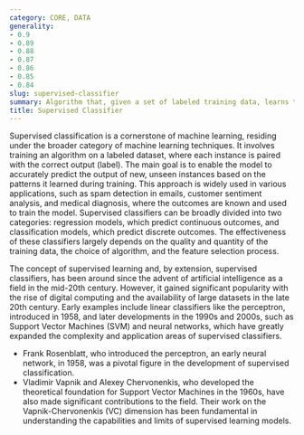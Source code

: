 ```yaml
---
category: CORE, DATA
generality:
- 0.9
- 0.89
- 0.88
- 0.87
- 0.86
- 0.85
- 0.84
slug: supervised-classifier
summary: Algorithm that, given a set of labeled training data, learns to predict the labels of new, unseen data.
title: Supervised Classifier
---
```


Supervised classification is a cornerstone of machine learning, residing under the broader category of machine learning techniques. It involves training an algorithm on a labeled dataset, where each instance is paired with the correct output (label). The main goal is to enable the model to accurately predict the output of new, unseen instances based on the patterns it learned during training. This approach is widely used in various applications, such as spam detection in emails, customer sentiment analysis, and medical diagnosis, where the outcomes are known and used to train the model. Supervised classifiers can be broadly divided into two categories: regression models, which predict continuous outcomes, and classification models, which predict discrete outcomes. The effectiveness of these classifiers largely depends on the quality and quantity of the training data, the choice of algorithm, and the feature selection process.

The concept of supervised learning and, by extension, supervised classifiers, has been around since the advent of artificial intelligence as a field in the mid-20th century. However, it gained significant popularity with the rise of digital computing and the availability of large datasets in the late 20th century. Early examples include linear classifiers like the perceptron, introduced in 1958, and later developments in the 1990s and 2000s, such as Support Vector Machines (SVM) and neural networks, which have greatly expanded the complexity and application areas of supervised classifiers.

- Frank Rosenblatt, who introduced the perceptron, an early neural network, in 1958, was a pivotal figure in the development of supervised classification.
- Vladimir Vapnik and Alexey Chervonenkis, who developed the theoretical foundation for Support Vector Machines in the 1960s, have also made significant contributions to the field. Their work on the Vapnik-Chervonenkis (VC) dimension has been fundamental in understanding the capabilities and limits of supervised learning models.